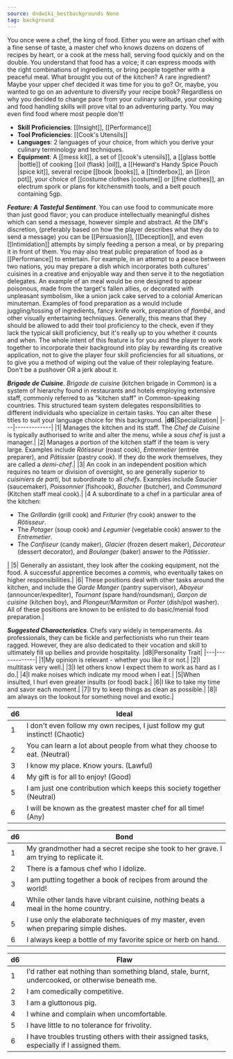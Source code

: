 ```yaml
---
source: dndwiki_bestbackgrounds None
tag: background
---
```


You once were a chef, the king of food. Either you were an artisan chef with a fine sense of taste, a master chef who knows dozens on dozens of recipes by heart, or a cook at the mess hall, serving food quickly and on the double. You understand that food has a voice; it can express moods with the right combinations of ingredients, or bring people together with a peaceful meal. What brought you out of the kitchen? A rare ingredient? Maybe your upper chef decided it was time for you to go? Or, maybe, you wanted to go on an adventure to diversify your recipe book? Regardless on why you decided to change pace from your culinary solitude, your cooking and food handling skills will prove vital to an adventuring party. You may even find food where most people don't!


- **Skill Proficiencies**: [[Insight]], [[Performance]]
- **Tool Proficiencies**: [[Cook's Utensils]]
- **Languages**: 2 languages of your choice, from which you derive your culinary terminology and techniques.
- **Equipment**: A [[mess kit]], a set of [[cook's utensils]], a [[glass bottle \|bottle]] of cooking [[oil (flask) \|oil]], a [[Heward's Handy Spice Pouch \|spice kit]], several recipe [[book \|books]], a [[tinderbox]], an [[iron pot]], your choice of [[costume clothes \|costume]] or [[fine clothes]], an electrum spork or plans for kitchensmith tools, and a belt pouch containing 5gp.


**_Feature: A Tasteful Sentiment_**. You can use food to communicate more than just good flavor; you can produce intellectually meaningful dishes which can send a message, however simple and abstract. At the DM's discretion, (preferably based on how the player describes what they do to send a message) you can be [[Persuasion]], [[Deception]], and even [[Intimidation]] attempts by simply feeding a person a meal, or by preparing it in front of them. You may also treat public preparation of food as a [[Performance]] to entertain.
For example, in an attempt to  a peace between two nations, you may prepare a dish which incorporates both cultures' cuisines in a creative and enjoyable way and then serve it to the negotiation delegates.
An example of an  meal would be one designed to appear poisonous, made from the target's fallen allies, or decorated with unpleasant symbolism, like a union jack cake served to a colonial American minuteman.
Examples of food preparation as a  would include juggling/tossing of ingredients, fancy knife work, preparation of _flambé_, and other visually entertaining techniques.
 Generally, this means that they should be allowed to add their tool proficiency to the check, even if they lack the typical skill proficiency, but it's really up to you whether it counts and when. The whole intent of this feature is for you and the player to work together to incorporate their background into play by rewarding its creative application, not to give the player four skill proficiencies for all situations, or to give you a method of wiping out the value of their roleplaying feature. Don't be a pushover OR a jerk about it.

**_Brigade de Cuisine_**. _Brigade de cuisine_ (kitchen brigade in Common) is a system of hierarchy found in restaurants and hotels employing extensive staff, commonly referred to as "kitchen staff" in Common-speaking countries. This structured team system delegates responsibilities to different individuals who specialize in certain tasks. You can alter these titles to suit your language choice for this background.
|**d6**|Specialization|
|---|-------------|
|1| Manages the kitchen and its staff. The _Chef de Cuisine_ is typically authorised to write and alter the menu, while a _sous chef_ is just a manager.|
|2| Manages a portion of the kitchen staff if the team is very large. Examples include _Rôtisseur_ (roast cook), _Entremetier_ (entrée preparer), and _Pâtissier_ (pastry cook). If they do the work themselves, they are called a _demi-chef_.|
|3| An cook in an independent position which requires no team or division of oversight, so are generally superior to _cuisiniers de parti_, but subordinate to all _chefs_. Examples include _Saucier_ (saucemaker), _Poissonnier_ (fishcook), _Boucher_ (butcher), and _Communard_ (Kitchen staff meal cook).|
|4 A subordinate to a chef in a particular area of the kitchen:

- The _Grillardin_ (grill cook) and _Friturier_ (fry cook) answer to the _Rôtisseur_.
- The _Potager_ (soup cook) and _Legumier_ (vegetable cook) answer to the _Entremetier_.
- The _Confiseur_ (candy maker), _Glacier_ (frozen desert maker), _Décorateur_ (dessert decorator), and _Boulanger_ (baker) answer to the _Pâtissier_.


|
|5| Generally an assistant, they look after the cooking equipment, not the food. A successful apprentice becomes a _commis_, who eventually takes on higher responsibilities.|
|6| These positions deal with other tasks around the kitchen, and include the _Garde Manger_ (pantry supervisor), _Aboyeur_ (announcer/expediter), _Tournant_ (spare hand/roundsman), _Garçon de cuisine_ (kitchen boy), and _Plongeur/Marmiton_ or _Porter_ (dish/pot washer). All of these positions are known to be enlisted to do basic/menial food preparation.|


**_Suggested Characteristics_**. Chefs vary widely in temperaments. As professionals, they can be fickle and perfectionists who run their team ragged. However, they are also dedicated to their vocation and skill to ultimately fill up bellies and provide hospitality.
|d8|Personality Trait|
|---|-------------|
|1|My opinion is relevant - whether you like it or not.|
|2|I multitask very well.|
|3|I let others know I expect them to work as hard as I do.|
|4|I make noises which indicate my mood when I eat.|
|5|When insulted, I hurl even greater insults (or food) back.|
|6|I like to take my time and savor each moment.|
|7|I try to keep things as clean as possible.|
|8|I am always on the lookout for something novel and exotic.|

|d6|Ideal|
|---|-------------|
|1| I don't even follow my own recipes, I just follow my gut instinct! (Chaotic)|
|2| You can learn a lot about people from what they choose to eat. (Neutral)|
|3| I know my place. Know yours. (Lawful)|
|4| My gift is for all to enjoy! (Good)|
|5| I am just one contribution which keeps this society together (Neutral)|
|6| I will be known as the greatest master chef for all time! (Any)|

|d6|Bond|
|---|-------------|
|1|My grandmother had a secret recipe she took to her grave. I am trying to replicate it.|
|2|There is a famous chef who I idolize.|
|3|I am putting together a book of recipes from around the world!|
|4|While other lands have vibrant cuisine, nothing beats a meal in the home country.|
|5|I use only the elaborate techniques of my master, even when preparing simple dishes.|
|6|I always keep a bottle of my favorite spice or herb on hand.|

|d6|Flaw|
|---|-------------|
|1|I'd rather eat nothing than something bland, stale, burnt, undercooked, or otherwise beneath me.|
|2|I am comedically competitive.|
|3|I am a gluttonous pig.|
|4|I whine and complain when uncomfortable.|
|5|I have little to no tolerance for frivolity.|
|6|I have troubles trusting others with their assigned tasks, especially if I assigned them.|

